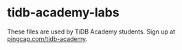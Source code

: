 # tidb-academy-labs

These files are used by TiDB Academy students.  Sign up at [pingcap.com/tidb-academy](https://pingcap.com/tidb-academy/).
